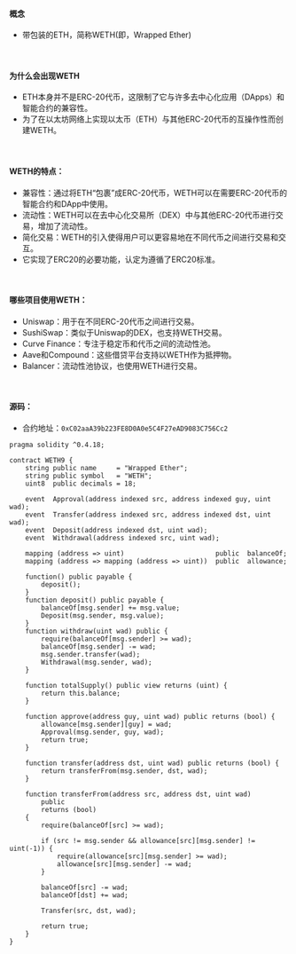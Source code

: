 #### 概念
- 带包装的ETH，简称WETH(即，Wrapped Ether)

　

#### 为什么会出现WETH
- ETH本身并不是ERC-20代币，这限制了它与许多去中心化应用（DApps）和智能合约的兼容性。
- 为了在以太坊网络上实现以太币（ETH）与其他ERC-20代币的互操作性而创建WETH。

　

#### WETH的特点：
- 兼容性：通过将ETH“包裹”成ERC-20代币，WETH可以在需要ERC-20代币的智能合约和DApp中使用。
- 流动性：WETH可以在去中心化交易所（DEX）中与其他ERC-20代币进行交易，增加了流动性。
- 简化交易：WETH的引入使得用户可以更容易地在不同代币之间进行交易和交互。
- 它实现了ERC20的必要功能，认定为遵循了ERC20标准。

　

#### 哪些项目使用WETH：
- Uniswap：用于在不同ERC-20代币之间进行交易。
- SushiSwap：类似于Uniswap的DEX，也支持WETH交易。
- Curve Finance：专注于稳定币和代币之间的流动性池。
- Aave和Compound：这些借贷平台支持以WETH作为抵押物。
- Balancer：流动性池协议，也使用WETH进行交易。

　

#### 源码：
- 合约地址：```0xC02aaA39b223FE8D0A0e5C4F27eAD9083C756Cc2```
```
pragma solidity ^0.4.18;

contract WETH9 {
    string public name     = "Wrapped Ether";
    string public symbol   = "WETH";
    uint8  public decimals = 18;

    event  Approval(address indexed src, address indexed guy, uint wad);
    event  Transfer(address indexed src, address indexed dst, uint wad);
    event  Deposit(address indexed dst, uint wad);
    event  Withdrawal(address indexed src, uint wad);

    mapping (address => uint)                       public  balanceOf;
    mapping (address => mapping (address => uint))  public  allowance;

    function() public payable {
        deposit();
    }
    function deposit() public payable {
        balanceOf[msg.sender] += msg.value;
        Deposit(msg.sender, msg.value);
    }
    function withdraw(uint wad) public {
        require(balanceOf[msg.sender] >= wad);
        balanceOf[msg.sender] -= wad;
        msg.sender.transfer(wad);
        Withdrawal(msg.sender, wad);
    }

    function totalSupply() public view returns (uint) {
        return this.balance;
    }

    function approve(address guy, uint wad) public returns (bool) {
        allowance[msg.sender][guy] = wad;
        Approval(msg.sender, guy, wad);
        return true;
    }

    function transfer(address dst, uint wad) public returns (bool) {
        return transferFrom(msg.sender, dst, wad);
    }

    function transferFrom(address src, address dst, uint wad)
        public
        returns (bool)
    {
        require(balanceOf[src] >= wad);

        if (src != msg.sender && allowance[src][msg.sender] != uint(-1)) {
            require(allowance[src][msg.sender] >= wad);
            allowance[src][msg.sender] -= wad;
        }

        balanceOf[src] -= wad;
        balanceOf[dst] += wad;

        Transfer(src, dst, wad);

        return true;
    }
}
```